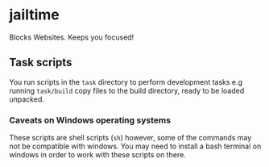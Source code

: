 # jailtime

Blocks Websites. Keeps you focused!

## Task scripts

You run scripts in the `task` directory to perform development tasks e.g running `task/build` copy files to the build directory, ready to be loaded unpacked.

### Caveats on Windows operating systems

These scripts are shell scripts (`sh`) however, some of the commands may not be compatible with windows. You may need to install a bash terminal on windows in order to work with these scripts on there.
